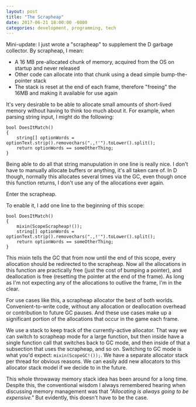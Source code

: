 ```yaml
---
layout: post
title: "The Scrapheap"
date: 2017-06-21 18:00:00 -0800
categories: development, programming, tech
---
```


Mini-update: I just wrote a "scrapheap" to supplement the D garbage collector. By scrapheap, I mean:

- A 16 MB pre-allocated chunk of memory, acquired from the OS on startup and never released
- Other code can allocate into that chunk using a dead simple bump-the-pointer stack
- The stack is reset at the end of each frame, therefore "freeing" the 16MB and making it available for use again

It's very desirable to be able to allocate small amounts of short-lived memory without having to think too much about it. For example, when parsing string input, I might do the following:

```
bool DoesItMatch()
{
    string[] optionWords = optionText.strip().removechars(".,!'").toLower().split();
    return optionWords == someOtherThing;
}
```

Being able to do all that string manupulation in one line is really nice. I don't have to manually allocate buffers or anything, it's all taken care of. In D though, normally this allocates several times via the GC, even though once this function returns, I don't use any of the allocations ever again.

Enter the scrapheap.

To enable it, I add one line to the beginning of this scope:

```
bool DoesItMatch()
{
    mixin(ScopeScrapheap!());
    string[] optionWords = optionText.strip().removechars(".,!'").toLower().split();
    return optionWords == someOtherThing;
}
```

This mixin tells the GC that from now until the end of this scope, every allocation should be redirected to the scrapheap. Now all the allocations in this function are practically free (just the cost of bumping a pointer), and deallocation is free (resetting the pointer at the end of the frame). As long as I'm not expecting any of the allocations to outlive the frame, I'm in the clear.

For use cases like this, a scrapheap allocator the best of both worlds. Convenient-to-write code, without any allocation or deallocation overhead or contribution to future GC pauses. And these use cases make up a significant portion of the allocations that occur in the game each frame.

We use a stack to keep track of the currently-active allocator. That way we can switch to scrapheap mode for a large function, but then inside have a single function call that switches back to GC mode, and then inside of that a subsection that uses the scrapheap, and so on. Switching to GC mode is what you'd expect: `mixin(ScopeGC!());`. We have a separate allocator stack per thread for obvious reasons. We can easily add new allocators to this allocator stack model if we decide to in the future.

This whole throwaway memory stack idea has been around for a long time. Despite this, the conventional wisdom I always remembered hearing when discussing memory management was that _"Allocating is always going to be expensive."_ But evidently, this doesn't have to be the case.

